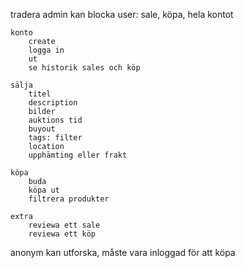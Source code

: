 tradera
admin kan blocka user: sale, köpa, hela kontot

    konto
    	create
    	logga in
    	ut
    	se historik sales och köp

    sälja
    	titel
    	description
    	bilder
    	auktions tid
    	buyout
    	tags: filter
    	location
    	upphämting eller frakt

    köpa
    	buda
    	köpa ut
    	filtrera produkter

    extra
    	reviewa ett sale
    	reviewa ett köp

anonym kan utforska, måste vara inloggad för att köpa

